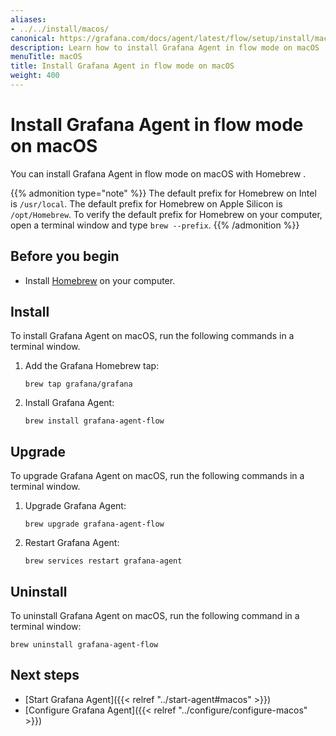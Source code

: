 ```yaml
---
aliases:
- ../../install/macos/
canonical: https://grafana.com/docs/agent/latest/flow/setup/install/macos/
description: Learn how to install Grafana Agent in flow mode on macOS
menuTitle: macOS
title: Install Grafana Agent in flow mode on macOS
weight: 400
---
```


# Install Grafana Agent in flow mode on macOS

You can install Grafana Agent in flow mode on macOS with Homebrew .

{{% admonition type="note" %}}
The default prefix for Homebrew on Intel is `/usr/local`. The default prefix for Homebrew on Apple Silicon is `/opt/Homebrew`. To verify the default prefix for Homebrew on your computer, open a terminal window and type `brew --prefix`.
{{% /admonition %}}

## Before you begin

* Install [Homebrew][] on your computer.

[Homebrew]: https://brew.sh

## Install

To install Grafana Agent on macOS, run the following commands in a terminal window.

1. Add the Grafana Homebrew tap:

   ```shell
   brew tap grafana/grafana
   ```

1. Install Grafana Agent:

   ```shell
   brew install grafana-agent-flow
   ```

## Upgrade

To upgrade Grafana Agent on macOS, run the following commands in a terminal window.

1. Upgrade Grafana Agent:

   ```shell
   brew upgrade grafana-agent-flow
   ```

1. Restart Grafana Agent:

   ```shell
   brew services restart grafana-agent
   ```

## Uninstall

To uninstall Grafana Agent on macOS, run the following command in a terminal window:

```shell
brew uninstall grafana-agent-flow
```

## Next steps

- [Start Grafana Agent]({{< relref "../start-agent#macos" >}})
- [Configure Grafana Agent]({{< relref "../configure/configure-macos" >}})
